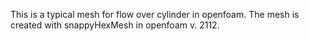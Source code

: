 This is a typical mesh for flow over cylinder in openfoam. The mesh is created with snappyHexMesh in openfoam v. 2112.
